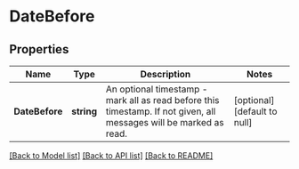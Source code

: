 # DateBefore

## Properties
Name | Type | Description | Notes
------------ | ------------- | ------------- | -------------
**DateBefore** | **string** | An optional timestamp - mark all as read before this timestamp. If not given, all messages will be marked as read. | [optional] [default to null]

[[Back to Model list]](../README.md#documentation-for-models) [[Back to API list]](../README.md#documentation-for-api-endpoints) [[Back to README]](../README.md)


